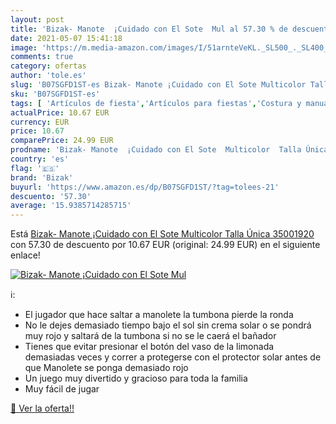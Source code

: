 ```yaml
---
layout: post
title: 'Bizak- Manote  ¡Cuidado con El Sote  Mul al 57.30 % de descuento'
date: 2021-05-07 15:41:18
image: 'https://m.media-amazon.com/images/I/51arnteVeKL._SL500_._SL400_.jpg'
comments: true
category: ofertas
author: 'tole.es'
slug: 'B07SGFD1ST-es Bizak- Manote ¡Cuidado con El Sote Multicolor Talla Única...'
sku: 'B07SGFD1ST-es'
tags: [ 'Artículos de fiesta','Artículos para fiestas','Costura y manualidades','Hogar y cocina','Juegos de lanzamiento para fiestas','Materiales para manualidades','bizak','bizak-', ]
actualPrice: 10.67 EUR
currency: EUR
price: 10.67
comparePrice: 24.99 EUR
prodname: 'Bizak- Manote  ¡Cuidado con El Sote  Multicolor  Talla Única  35001920 '
country: 'es'
flag: '🇪🇸'
brand: 'Bizak'
buyurl: 'https://www.amazon.es/dp/B07SGFD1ST/?tag=tolees-21'
descuento: '57.30'
average: '15.9385714285715'
---
```


Está [Bizak- Manote  ¡Cuidado con El Sote  Multicolor  Talla Única  35001920 ](https://www.amazon.es/dp/B07SGFD1ST/?tag=tolees-21) con 57.30 de descuento por 10.67 EUR (original: 24.99 EUR) en el siguiente enlace!

[![Bizak- Manote  ¡Cuidado con El Sote  Mul](https://m.media-amazon.com/images/I/51arnteVeKL._SL500_._SL400_.jpg)](https://www.amazon.es/dp/B07SGFD1ST/?tag=tolees-21)

ℹ️:

- El jugador que hace saltar a manolete la tumbona pierde la ronda
- No le dejes demasiado tiempo bajo el sol sin crema solar o se pondrá muy rojo y saltará de la tumbona si no se le caerá el bañador
- Tienes que evitar presionar el botón del vaso de la limonada demasiadas veces y correr a protegerse con el protector solar antes de que Manolete se ponga demasiado rojo
- Un juego muy divertido y gracioso para toda la familia
- Muy fácil de jugar

[🛒 Ver la oferta!!](https://www.amazon.es/dp/B07SGFD1ST/?tag=tolees-21)
